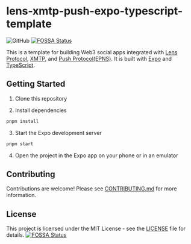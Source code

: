 # lens-xmtp-push-expo-typescript-template

![GitHub](https://img.shields.io/github/license/desoul-labs/lens-xmtp-push-expo-typescript-template)
[![FOSSA Status](https://app.fossa.com/api/projects/git%2Bgithub.com%2Fdesoul-labs%2Flens-xmtp-push-expo-typescript-template.svg?type=shield)](https://app.fossa.com/projects/git%2Bgithub.com%2Fdesoul-labs%2Flens-xmtp-push-expo-typescript-template?ref=badge_shield)

This is a template for building Web3 social apps integrated with [Lens Protocol](https://lens.xyz), [XMTP](https://xmtp.org), and [Push Protocol(EPNS)](https://push.org). It is built with [Expo](https://expo.io) and [TypeScript](https://www.typescriptlang.org/).

## Getting Started

1. Clone this repository

2. Install dependencies

```bash
pnpm install
```

3. Start the Expo development server

```bash
pnpm start
```

4. Open the project in the Expo app on your phone or in an emulator

## Contributing

Contributions are welcome! Please see [CONTRIBUTING.md](CONTRIBUTING.md) for more information.

## License

This project is licensed under the MIT License - see the [LICENSE](LICENSE) file for details.
[![FOSSA Status](https://app.fossa.com/api/projects/git%2Bgithub.com%2Fdesoul-labs%2Flens-xmtp-push-expo-typescript-template.svg?type=large)](https://app.fossa.com/projects/git%2Bgithub.com%2Fdesoul-labs%2Flens-xmtp-push-expo-typescript-template?ref=badge_large)
